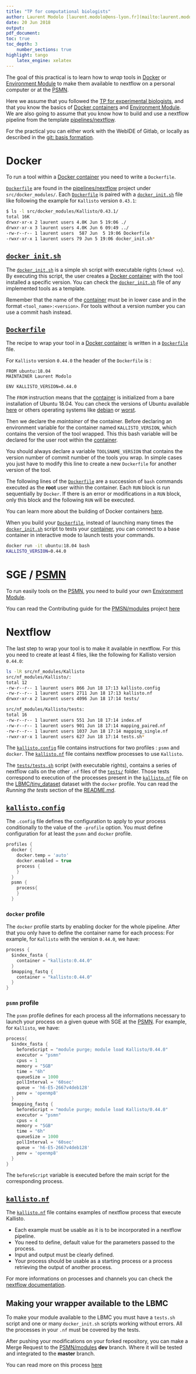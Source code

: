 ```yaml
---
title: "TP for computational biologists"
author: Laurent Modolo [laurent.modolo@ens-lyon.fr](mailto:laurent.modolo@ens-lyon.fr)
date: 20 Jun 2018
output:
pdf_document:
toc: true
toc_depth: 3
    number_sections: true
highlight: tango
    latex_engine: xelatex
---
```


The goal of this practical is to learn how to *wrap* tools in [Docker](https://www.docker.com/what-docker) or [Environment Module](http://www.ens-lyon.fr/PSMN/doku.php?id=documentation:tools:modules) to make them available to nextflow on a personal computer or at the [PSMN](http://www.ens-lyon.fr/PSMN/doku.php).

Here we assume that you followed the [TP for experimental biologists](./TP_experimental_biologists.md), and that you know the basics of [Docker containers](https://www.docker.com/what-container) and [Environment Module](http://www.ens-lyon.fr/PSMN/doku.php?id=documentation:tools:modules). We are also going to assume that you know how to build and use a nextflow pipeline from the template [pipelines/nextflow](https://gitlab.biologie.ens-lyon.fr/pipelines/nextflow).

For the practical you can either work with the WebIDE of Gitlab, or locally as described in the [git: basis formation](https://gitlab.biologie.ens-lyon.fr/formations/git_basis).

# Docker

To run a tool within a [Docker container](https://www.docker.com/what-container) you need to write a `Dockerfile`.

[`Dockerfile`](./src/docker_modules/Kallisto/0.44.0/Dockerfile) are found in the [pipelines/nextflow](https://gitlab.biologie.ens-lyon.fr/pipelines/nextflow) project under `src/docker_modules/`. Each [`Dockerfile`](./src/docker_modules/Kallisto/0.44.0/Dockerfile) is paired with a [`docker_init.sh`](./src/docker_modules/Kallisto/0.44.0/docker_init.sh) file like following the example for `Kallisto` version `0.43.1`:

```sh
$ ls -l src/docker_modules/Kallisto/0.43.1/
total 16K                                                                        
drwxr-xr-x 2 laurent users 4.0K Jun 5 19:06 ./                                  
drwxr-xr-x 3 laurent users 4.0K Jun 6 09:49 ../                                 
-rw-r--r-- 1 laurent users  587 Jun  5 19:06 Dockerfile                          
-rwxr-xr-x 1 laurent users 79 Jun 5 19:06 docker_init.sh*                     
```

## [`docker_init.sh`](./src/docker_modules/Kallisto/0.44.0/docker_init.sh)
The [`docker_init.sh`](./src/docker_modules/Kallisto/0.44.0/docker_init.sh) is a simple sh script with executable rights (`chmod +x`). By executing this script, the user creates a [Docker container](https://www.docker.com/what-container) with the tool installed a specific version. You can check the [`docker_init.sh`](./src/docker_modules/Kallisto/0.44.0/docker_init.sh) file of any implemented tools as a template.

Remember that the name of the [container](https://www.docker.com/what-container) must be in lower case and in the format `<tool_name>:<version>`.
For tools without a version number you can use a commit hash instead.

## [`Dockerfile`](./src/docker_modules/Kallisto/0.44.0/Dockerfile)

The recipe to wrap your tool in a [Docker container](https://www.docker.com/what-container) is written in a [`Dockerfile`](./src/docker_modules/Kallisto/0.44.0/Dockerfile) file.

For `Kallisto` version `0.44.0` the header of the `Dockerfile` is :

```Docker
FROM ubuntu:18.04
MAINTAINER Laurent Modolo

ENV KALLISTO_VERSION=0.44.0
```

The `FROM` instruction means that the [container](https://www.docker.com/what-container) is initialized from a bare installation of Ubuntu 18.04. You can check the versions of Ubuntu available [here](https://hub.docker.com/_/ubuntu/) or others operating systems like [debian](https://hub.docker.com/_/debian/) or [worst](https://hub.docker.com/r/microsoft/windowsservercore/).

Then we declare the *maintainer* of the container. Before declaring an environment variable for the container named `KALLISTO_VERSION`, which contains the version of the tool wrapped. This this bash variable will be declared for the user root within the [container](https://www.docker.com/what-container).

You should always declare a variable `TOOLSNAME_VERSION` that contains the version number of commit number of the tools you wrap. In simple cases you just have to modify this line to create a new `Dockerfile` for another version of the tool.

The following lines of the [`Dockerfile`](./src/docker_modules/Kallisto/0.44.0/Dockerfile) are a succession of `bash` commands executed as the **root** user within the container.
Each `RUN` block is run sequentially by `Docker`. If there is an error or modifications in a `RUN` block, only this block and the following `RUN` will be executed.

You can learn more about the building of Docker containers [here](https://docs.docker.com/engine/reference/builder/#usage).

When you build your [`Dockerfile`](./src/docker_modules/Kallisto/0.44.0/Dockerfile), instead of launching many times the [`docker_init.sh`](./src/docker_modules/Kallisto/0.44.0/docker_init.sh) script to tests your [container](https://www.docker.com/what-container), you can connect to a base container in interactive mode to launch tests your commands.

```sh
docker run -it ubuntu:18.04 bash
KALLISTO_VERSION=0.44.0
```

# SGE / [PSMN](http://www.ens-lyon.fr/PSMN/doku.php)

To run easily tools on the [PSMN](http://www.ens-lyon.fr/PSMN/doku.php), you need to build your own [Environment Module](http://www.ens-lyon.fr/PSMN/doku.php?id=documentation:tools:modules).

You can read the Contributing guide for the [PMSN/modules](https://gitlab.biologie.ens-lyon.fr/PSMN/modules) project [here](https://gitlab.biologie.ens-lyon.fr/PSMN/modules/blob/master/CONTRIBUTING.md)

# Nextflow

The last step to wrap your tool is to make it available in nextflow. For this you need to create at least 4 files, like the following for Kallisto version `0.44.0`:

```sh
ls -lR src/nf_modules/Kallisto
src/nf_modules/Kallisto/:
total 12
-rw-r--r-- 1 laurent users 866 Jun 18 17:13 kallisto.config
-rw-r--r-- 1 laurent users 2711 Jun 18 17:13 kallisto.nf
drwxr-xr-x 2 laurent users 4096 Jun 18 17:14 tests/

src/nf_modules/Kallisto/tests:
total 16
-rw-r--r-- 1 laurent users 551 Jun 18 17:14 index.nf
-rw-r--r-- 1 laurent users 901 Jun 18 17:14 mapping_paired.nf
-rw-r--r-- 1 laurent users 1037 Jun 18 17:14 mapping_single.nf
-rwxr-xr-x 1 laurent users 627 Jun 18 17:14 tests.sh*
```

The [`kallisto.config`](./src/nf_modules/Kallisto/kallisto.config) file contains instructions for two profiles : `psmn` and `docker`.
The [`kallisto.nf`](./src/nf_modules/Kallisto/kallisto.nf) file contains nextflow processes to use `Kallisto`.

The [`tests/tests.sh`](./src/nf_modules/Kallisto/tests/tests.sh) script (with executable rights), contains a series of nextflow calls on the other `.nf` files of the [`tests/`](./src/nf_modules/kallisto/tests/) folder. Those tests correspond to execution of the processes present in the [`kallisto.nf`](./src/nf_modules/Kallisto/kallisto.nf) file on the [LBMC/tiny_dataset](https://gitlab.biologie.ens-lyon.fr/LBMC/tiny_dataset) dataset with the `docker` profile. You can read the *Running the tests* section of the [README.md](https://gitlab.biologie.ens-lyon.fr/pipelines/nextflow/blob/master/README.md).

## [`kallisto.config`](./src/nf_modules/Kallisto/kallisto.config)

The `.config` file defines the configuration to apply to your process conditionally to the value of the `-profile` option. You must define configuration for at least the `psmn` and `docker` profile.

```Groovy
profiles {
  docker {
    docker.temp = 'auto'
    docker.enabled = true
    process {
    }
  }
  psmn {
    process{
    }
  }
```

### `docker` profile

The `docker` profile starts by enabling docker for the whole pipeline. After that you only have to define the container name for each process:
For example, for `Kallisto` with the version `0.44.0`, we have:

```Groovy
process {
  $index_fasta {
    container = "kallisto:0.44.0"
  }
  $mapping_fastq {
    container = "kallisto:0.44.0"
  }
}
```

### `psmn` profile

The `psmn` profile defines for each process all the informations necessary to launch your process on a given queue with SGE at the [PSMN](http://www.ens-lyon.fr/PSMN/doku.php).
For example, for `Kallisto`, we have:

```Groovy
process{
  $index_fasta {
    beforeScript = "module purge; module load Kallisto/0.44.0"
    executor = "psmn"
    cpus = 1
    memory = "5GB"
    time = "6h"
    queueSize = 1000
    pollInterval = '60sec'
    queue = 'h6-E5-2667v4deb128'
    penv = 'openmp8'
  }
  $mapping_fastq {
    beforeScript = "module purge; module load Kallisto/0.44.0"
    executor = "psmn"
    cpus = 4
    memory = "5GB"
    time = "6h"
    queueSize = 1000
    pollInterval = '60sec'
    queue = 'h6-E5-2667v4deb128'
    penv = 'openmp8'
  }
}
```

The `beforeScript` variable is executed before the main script for the corresponding process.

## [`kallisto.nf`](./src/nf_modules/Kallisto/kallisto.nf)

The [`kallisto.nf`](./src/nf_modules/Kallisto/kallisto.nf) file contains examples of nextflow process that execute Kallisto.

- Each example must be usable as it is to be incorporated in a nextflow pipeline.
- You need to define, default value for the parameters passed to the process. 
- Input and output must be clearly defined.
- Your process should be usable as a starting process or a process retrieving the output of another process.

For more informations on processes and channels you can check the [nextflow documentation](https://www.nextflow.io/docs/latest/index.html).

## Making your wrapper available to the LBMC

To make your module available to the LBMC you must have a `tests.sh` script and one or many `docker_init.sh` scripts working without errors.
All the processes in your `.nf` must be covered by the tests.

After pushing your modifications on your forked repository, you can make a Merge Request to the [PSMN/modules](https://gitlab.biologie.ens-lyon.fr/pipelines/nextflow) **dev** branch. Where it will be tested and integrated to the **master** branch.

You can read more on this process [here](https://guides.github.com/introduction/flow/)

